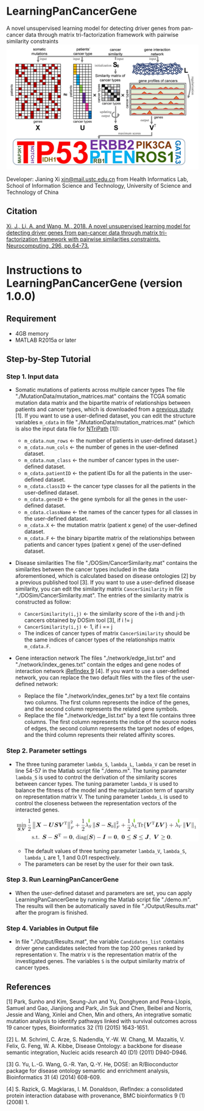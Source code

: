 # LearningPanCancerGene
A novel unsupervised learning model for detecting driver genes from pan-cancer data through matrix tri-factorization framework with pairwise similarity constraints
![image](https://github.com/JianingXi/LearningPanCancerGene/blob/master/bin/splash.jpg)

Developer: Jianing Xi <xjn@mail.ustc.edu.cn> from Health Informatics Lab, School of Information Science and Technology, University of Science and Technology of China

## Citation
[Xi, J., Li, A. and Wang, M., 2018. A novel unsupervised learning model for detecting driver genes from pan-cancer data through matrix tri-factorization framework with pairwise similarities constraints. Neurocomputing, 296, pp.64-73.](https://www.sciencedirect.com/science/article/pii/S0925231218303187)

# Instructions to LearningPanCancerGene (version 1.0.0)

## Requirement
* 4GB memory
* MATLAB R2015a or later

## Step-by-Step Tutorial

### Step 1. Input data

* Somatic mutations of patients across multiple cancer types
The file "./MutationData/mutation_matrices.mat" contains the TCGA somatic mutation data matrix and the bipartite matrix of relationships between patients and cancer types, which is downloaded from a [previous study](https://academic.oup.com/bioinformatics/article/32/11/1643/1742725/An-integrative-somatic-mutation-analysis-to) [1]. If you want to use a user-defined dataset, you can edit the structure variables `m_cdata` in file "./MutationData/mutation_matrices.mat" (which is also the input data file for [NTriPath](https://academic.oup.com/bioinformatics/article/32/11/1643/1742725/An-integrative-somatic-mutation-analysis-to) [1]):

  * `m_cdata.num_rows` <- the number of patients in user-defined dataset.}
  * `m_cdata.num_cols` <- the number of genes in the user-defined dataset.
  * `m_cdata.num_class` <- the number of cancer types in the user-defined dataset.
  * `m_cdata.patientID` <- the patient IDs for all the patients in the user-defined dataset.
  * `m_cdata.classID` <- the cancer type classes for all the patients in the user-defined dataset.
  * `m_cdata.geneID` <- the gene symbols for all the genes in the user-defined dataset.
  * `m_cdata.className` <- the names of the cancer types for all classes in the user-defined dataset.
  * `m_cdata.X` <- the mutation matrix (patient x gene) of the user-defined dataset.
  * `m_cdata.F` <- the binary bipartite matrix of the relationships between patients and cancer types (patient x gene) of the user-defined dataset.


* Disease similarities
The file "./DOSim/CancerSimilarity.mat" contains the similarites between the cancer types included in the data aforementioned, which is calculated based on disease ontologies [2] by a previous published tool [3]. If you want to use a user-defined disease similarity, you can edit the similarity matrix `CancerSimilarity` in file "./DOSim/CancerSimilarity.mat". The entries of the similarity matrix is constructed as follow:
  * `CancerSimilarity(i,j)` <- the similarity score of the i-th and j-th cancers obtained by DOSim tool [3], if i != j
  * `CancerSimilarity(i,j)` <- 1, if i == j
  * The indices of cancer types of matrix `CancerSimilarity` should be the same indices of cancer types of the relationships matrix `m_cdata.F`.

* Gene interaction network
The files "./network/edge_list.txt" and "./network/index_genes.txt" contain the edges and gene nodes of interaction network [iRefIndex 9](http://irefindex.org) [4]. If you want to use a user-defined network, you can replace the two default files with the files of the user-defined network:

  * Replace the file "./network/index_genes.txt" by a text file contains two columns. The first column represents the indice of the genes, and the second column represents the related gene symbols.
  * Replace the file "./network/edge_list.txt" by a text file contains three columns. The first column represents the indice of the source nodes of edges, the second column represents the target nodes of edges, and the third column represents their related affinity scores.


### Step 2. Parameter settings
* The three tuning parameter `lambda_S`, `lambda_L`, `lambda_V` can be reset in line 54-57 in the Matlab script file "./demo.m". The tuning parameter `lambda_S` is used to control the derivation of the similarity scores between cancer types. The tuning parameter `lambda_V` is used to balance the fitness of the model and the regularization term of sparsity on representation matrix V. The tuning parameter `lambda_L` is used to control the closeness between the representation vectors of the interacted genes.

  ![image](https://github.com/JianingXi/LearningPanCancerGene/blob/master/bin/formula.PNG)


  * The default values of three tuning parameter `lambda_V`, `lambda_S`, `lambda_L` are 1, 1 and 0.01 respectively.
  * The parameters can be reset by the user for their own task.

### Step 3. Run LearningPanCancerGene
* When the user-defined dataset and parameters are set, you can apply LearningPanCancerGene by running the Matlab script file "./demo.m". The results will then be automatically saved in file "./Output/Results.mat" after the program is finished. 

### Step 4. Variables in Output file 
* In file "./Output/Results.mat", the variable `Candidates_list` contains driver gene candidates selected from the top 200 genes ranked by representation `V`. The matrix `V` is the representation matrix of the investigated genes. The variables `S` is the output similarity matrix of cancer types.

## References
[1] Park, Sunho and Kim, Seung-Jun and Yu, Donghyeon and Pena-Llopis, Samuel and Gao, Jianjiong and Park, Jin Suk and Chen, Beibei and Norris, Jessie and Wang, Xinlei and Chen, Min and others, An integrative somatic mutation analysis to identify pathways linked with survival outcomes across 19 cancer types, Bioinformatics 32 (11) (2015) 1643-1651.

[2] L. M. Schriml, C. Arze, S. Nadendla, Y.-W. W. Chang, M. Mazaitis, V. Felix, G. Feng, W. A. Kibbe, Disease Ontology: a backbone for disease semantic integration, Nucleic acids research 40 (D1) (2011) D940-D946.

[3] G. Yu, L.-G. Wang, G.-R. Yan, Q.-Y. He, DOSE: an R/Bioconductor package for disease ontology semantic and enrichment analysis, Bioinformatics 31 (4) (2014) 608-609.

[4] S. Razick, G. Magklaras, I. M. Donaldson, iRefIndex: a consolidated protein interaction database with provenance, BMC bioinformatics 9 (1) (2008) 1.
